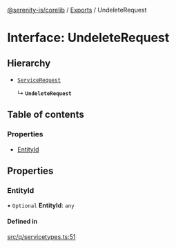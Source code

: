 [@serenity-is/corelib](../README.md) / [Exports](../modules.md) / UndeleteRequest

# Interface: UndeleteRequest

## Hierarchy

- [`ServiceRequest`](ServiceRequest.md)

  ↳ **`UndeleteRequest`**

## Table of contents

### Properties

- [EntityId](UndeleteRequest.md#entityid)

## Properties

### EntityId

• `Optional` **EntityId**: `any`

#### Defined in

[src/q/servicetypes.ts:51](https://github.com/serenity-is/serenity/blob/master/packages/corelib/src/q/servicetypes.ts#L51)

